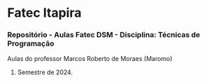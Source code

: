 # Fatec Itapira
### Repositório - Aulas Fatec DSM - Disciplina: Técnicas de Programação

Aulas do professor Marcos Roberto de Moraes (Maromo)

1) Semestre de 2024.

